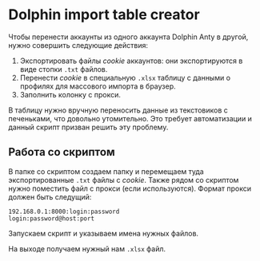 # Dolphin import table creator
Чтобы перенести аккаунты из одного аккаунта Dolphin Anty в другой, нужно совершить следующие действия:
1. Экспортировать файлы *cookie* аккаунтов: они экспортируются в виде стопки `.txt` файлов.
2. Перенести *cookie* в специальную `.xlsx` таблицу с данными о профилях для массового импорта в браузер.
3. Заполнить колонку с прокси.

В таблицу нужно вручную переносить данные из текстовиков с печеньками, что довольно утомительно. Это требует автоматизации и данный скрипт призван решить эту проблему.

## Работа со скриптом
В папке со скриптом создаем папку и перемещаем туда экспортированные `.txt` файлы с *cookie*. Также рядом со скриптом нужно поместить файл с прокси (если используются). Формат прокси должен быть следущий:
```
192.168.0.1:8000:login:password  
login:password@host:port
```

Запускаем скрипт и указываем имена нужных файлов.

На выходе получаем нужный нам `.xlsx` файл.
